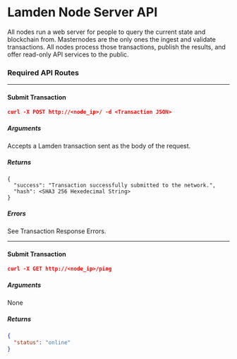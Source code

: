 # Lamden Node Server API

All nodes run a web server for people to query the current state and blockchain from. Masternodes are the only ones the ingest and validate transactions. All nodes process those transactions, publish the results, and offer read-only API services to the public.

### Required API Routes

---

#### Submit Transaction

```json
curl -X POST http://<node_ip>/ -d <Transaction JSON>
```
##### Arguments
Accepts a Lamden transaction sent as the body of the request.

##### Returns
```
{
  "success": "Transaction successfully submitted to the network.",
  "hash": <SHA3 256 Hexedecimal String>
}
```
##### Errors
See Transaction Response Errors.

---

#### Submit Transaction

```json
curl -X GET http://<node_ip>/ping
```
##### Arguments
None

##### Returns
```json
{
  "status": "online"
}
```
